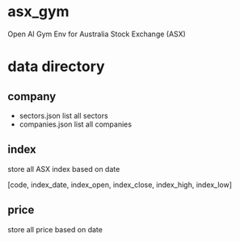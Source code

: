 # asx_gym
Open AI Gym Env for Australia Stock Exchange (ASX)

# data directory
## company
  - sectors.json list all sectors
  - companies.json list all companies
  
## index
  store all ASX index based on date
  
  [code, index_date, index_open, index_close, index_high, index_low]
  

  
## price
  store all price based on date
  
  